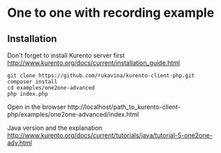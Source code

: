 One to one with recording example
=================================


Installation
------------

Don't forget to install Kurento server first http://www.kurento.org/docs/current/installation_guide.html

```
git clone https://github.com/rukavina/kurento-client-php.git
composer install
cd examples/one2one-advanced
php index.php
```

Open in the browser http://localhost/path_to_kurento-client-php/examples/one2one-advanced/index.html

Java version and the explanation http://www.kurento.org/docs/current/tutorials/java/tutorial-5-one2one-adv.html